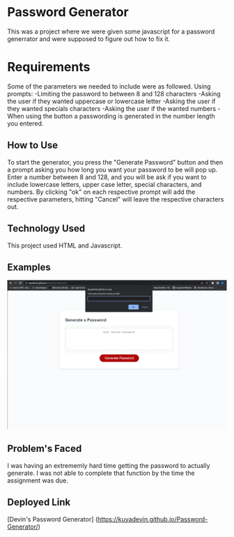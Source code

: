 # Password Generator
This was a project where we were given some javascript for a password generrator and were supposed to figure out how to fix it.

# Requirements
Some of the parameters we needed to include were as followed.
Using prompts:
-Limiting the password to between 8 and 128 characters
-Asking the user if they wanted uppercase or lowercase letter
-Asking the user if they wanted specials characters
-Asking the user if the wanted numbers
-When using the button a passwording is generated in the number length you entered.

## How to Use
To start the generator, you press the "Generate Password" button and then a prompt asking you how long you want your password to be will pop up. Enter a number between 8 and 128, and you will be ask if you want to include lowercase letters, upper case letter, special characters, and numbers. By clicking "ok" on each respective prompt will add the respective parameters, hitting "Cancel" will leave the respective characters out.

## Technology Used
This project used HTML and Javascript.

## Examples 

![Screenshot](https://github.com/kuyadevin/Password-Generator/blob/main/homework/Develop/Screenshot%20(27).png)

## Problem's Faced
I was having an extrememly hard time getting the password to actually generate. I was not able to complete that function by the time the assignment was due.

## Deployed Link
[Devin's Password Generator] (https://kuyadevin.github.io/Password-Generator/)